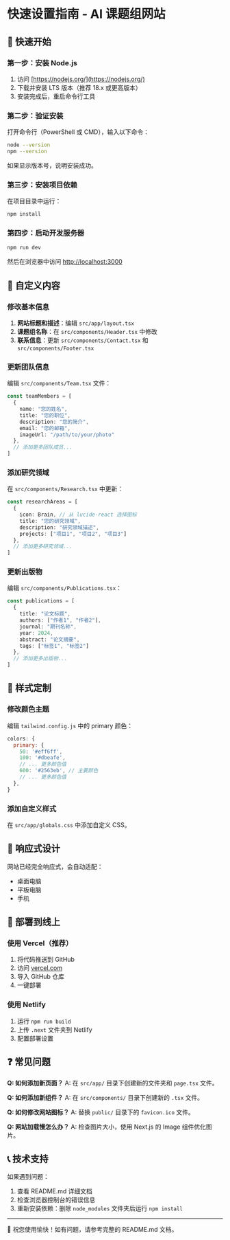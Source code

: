 # 快速设置指南 - AI 课题组网站

## 🚀 快速开始

### 第一步：安装 Node.js

1. 访问 [https://nodejs.org/](https://nodejs.org/)
2. 下载并安装 LTS 版本（推荐 18.x 或更高版本）
3. 安装完成后，重启命令行工具

### 第二步：验证安装

打开命令行（PowerShell 或 CMD），输入以下命令：
```bash
node --version
npm --version
```

如果显示版本号，说明安装成功。

### 第三步：安装项目依赖

在项目目录中运行：
```bash
npm install
```

### 第四步：启动开发服务器

```bash
npm run dev
```

然后在浏览器中访问 [http://localhost:3000](http://localhost:3000)

## 📝 自定义内容

### 修改基本信息

1. **网站标题和描述**：编辑 `src/app/layout.tsx`
2. **课题组名称**：在 `src/components/Header.tsx` 中修改
3. **联系信息**：更新 `src/components/Contact.tsx` 和 `src/components/Footer.tsx`

### 更新团队信息

编辑 `src/components/Team.tsx` 文件：
```typescript
const teamMembers = [
  {
    name: "您的姓名",
    title: "您的职位",
    description: "您的简介",
    email: "您的邮箱",
    imageUrl: "/path/to/your/photo"
  },
  // 添加更多团队成员...
]
```

### 添加研究领域

在 `src/components/Research.tsx` 中更新：
```typescript
const researchAreas = [
  {
    icon: Brain, // 从 lucide-react 选择图标
    title: "您的研究领域",
    description: "研究领域描述",
    projects: ["项目1", "项目2", "项目3"]
  },
  // 添加更多研究领域...
]
```

### 更新出版物

编辑 `src/components/Publications.tsx`：
```typescript
const publications = [
  {
    title: "论文标题",
    authors: ["作者1", "作者2"],
    journal: "期刊名称",
    year: 2024,
    abstract: "论文摘要",
    tags: ["标签1", "标签2"]
  },
  // 添加更多出版物...
]
```

## 🎨 样式定制

### 修改颜色主题

编辑 `tailwind.config.js` 中的 primary 颜色：
```javascript
colors: {
  primary: {
    50: '#eff6ff',
    100: '#dbeafe',
    // ... 更多颜色值
    600: '#2563eb', // 主要颜色
    // ... 更多颜色值
  },
}
```

### 添加自定义样式

在 `src/app/globals.css` 中添加自定义 CSS。

## 📱 响应式设计

网站已经完全响应式，会自动适配：
- 桌面电脑
- 平板电脑  
- 手机

## 🚀 部署到线上

### 使用 Vercel（推荐）

1. 将代码推送到 GitHub
2. 访问 [vercel.com](https://vercel.com)
3. 导入 GitHub 仓库
4. 一键部署

### 使用 Netlify

1. 运行 `npm run build`
2. 上传 `.next` 文件夹到 Netlify
3. 配置部署设置

## ❓ 常见问题

**Q: 如何添加新页面？**
A: 在 `src/app/` 目录下创建新的文件夹和 `page.tsx` 文件。

**Q: 如何添加新组件？**
A: 在 `src/components/` 目录下创建新的 `.tsx` 文件。

**Q: 如何修改网站图标？**
A: 替换 `public/` 目录下的 `favicon.ico` 文件。

**Q: 网站加载慢怎么办？**
A: 检查图片大小，使用 Next.js 的 Image 组件优化图片。

## 📞 技术支持

如果遇到问题：
1. 查看 README.md 详细文档
2. 检查浏览器控制台的错误信息
3. 重新安装依赖：删除 `node_modules` 文件夹后运行 `npm install`

---

🎉 祝您使用愉快！如有问题，请参考完整的 README.md 文档。 